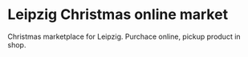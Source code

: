 # Leipzig Christmas online market
Christmas marketplace for Leipzig. Purchace online, pickup product in shop.

